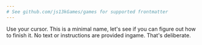 ```yaml
---
# See github.com/js13kGames/games for supported frontmatter
---
```

Use your cursor.
This is a minimal name, let's see if you can figure out how to finish it.
No text or instructions are provided ingame.
That's deliberate.